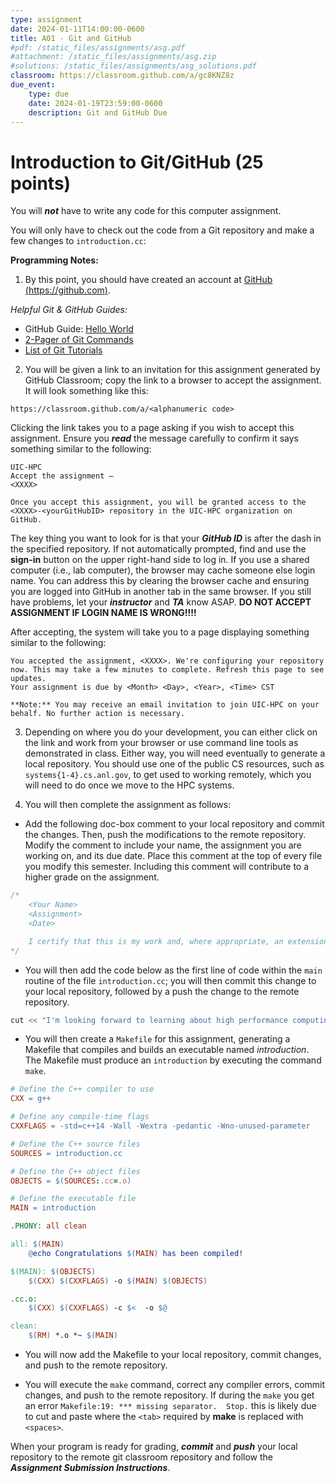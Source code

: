 ```yaml
---
type: assignment
date: 2024-01-11T14:00:00-0600
title: A01 - Git and GitHub
#pdf: /static_files/assignments/asg.pdf
#attachment: /static_files/assignments/asg.zip
#solutions: /static_files/assignments/asg_solutions.pdf
classroom: https://classroom.github.com/a/gc8KNZ8z
due_event: 
    type: due
    date: 2024-01-19T23:59:00-0600
    description: Git and GitHub Due
---
```


# Introduction to Git/GitHub (25 points)

You will ***not*** have to write any code for this computer assignment.

You will only have to check out the code from a Git repository and make a few changes to `introduction.cc`:

**Programming Notes:**

1) By this point, you should have created an account at [GitHub (https://github.com)](https://github.com).

*Helpful Git & GitHub Guides:*

* GitHub Guide: [Hello World](https://guides.github.com/activities/hello-world/)
* [2-Pager of Git Commands](https://education.github.com/git-cheat-sheet-education.pdf)
* [List of Git Tutorials](https://help.github.com/articles/good-resources-for-learning-git-and-github/)

2) You will be given a link to an invitation for this assignment generated by GitHub Classroom; copy the link to a browser to accept the assignment. It will look something like this:

`https://classroom.github.com/a/<alphanumeric code>`

Clicking the link takes you to a page asking if you wish to accept this assignment. Ensure you ***read*** the message carefully to confirm it says something similar to the following:

```text
UIC-HPC
Accept the assignment — 
<XXXX>

Once you accept this assignment, you will be granted access to the <XXXX>-<yourGitHubID> repository in the UIC-HPC organization on GitHub. 
```

The key thing you want to look for is that your ***GitHub ID*** is after the dash in the specified repository. If not automatically prompted, find and use the **sign-in** button on the upper right-hand side to log in.
 If you use a shared computer (i.e., lab computer), the browser may cache someone else login name. You can address this by clearing the browser cache and ensuring you are logged into GitHub in another tab in the same browser. If you still have problems, let your ***instructor*** and ***TA*** know ASAP. **DO NOT ACCEPT ASSIGNMENT IF LOGIN NAME IS WRONG!!!!**

After accepting, the system will take you to a page displaying something similar to the following:

```text
You accepted the assignment, <XXXX>. We're configuring your repository now. This may take a few minutes to complete. Refresh this page to see updates.
Your assignment is due by <Month> <Day>, <Year>, <Time> CST

**Note:** You may receive an email invitation to join UIC-HPC on your behalf. No further action is necessary.
```

3) Depending on where you do your development, you can either click on the link and work from your browser or use command line tools as demonstrated in class. Either way, you will need eventually to generate a local repository. You should use one of the public CS resources, such as `systems{1-4}.cs.anl.gov`, to get used to working remotely, which you will need to do once we move to the HPC systems.

4) You will then complete the assignment as follows:

* Add the following doc-box comment to your local repository and commit the changes. Then, push the modifications to the remote repository. Modify the comment to include your name, the assignment you are working on, and its due date. Place this comment at the top of every file you modify this semester. Including this comment will contribute to a higher grade on the assignment.

```c++
/*
    <Your Name>
    <Assignment>
    <Date>

    I certify that this is my work and, where appropriate, an extension of the starter code provided for the assignment.
*/
```

* You will then add the code below as the first line of code within the `main` routine of the file `introduction.cc`; you will then commit this change to your local repository, followed by a push the change to the remote repository.

```c++
cut << "I'm looking forward to learning about high performance computing!!" << endl;   // Yes, I know there is a typo!!!
```

* You will then create a `Makefile` for this assignment, generating a Makefile that compiles and builds an executable named *introduction*. The Makefile must produce an `introduction` by executing the command `make`.

```Makefile
# Define the C++ compiler to use
CXX = g++

# Define any compile-time flags
CXXFLAGS = -std=c++14 -Wall -Wextra -pedantic -Wno-unused-parameter

# Define the C++ source files
SOURCES = introduction.cc

# Define the C++ object files
OBJECTS = $(SOURCES:.cc=.o)

# Define the executable file 
MAIN = introduction

.PHONY: all clean

all: $(MAIN)
	@echo Congratulations $(MAIN) has been compiled!

$(MAIN): $(OBJECTS)
	$(CXX) $(CXXFLAGS) -o $(MAIN) $(OBJECTS)

.cc.o:
	$(CXX) $(CXXFLAGS) -c $<  -o $@

clean:
	$(RM) *.o *~ $(MAIN)

```

* You will now add the Makefile to your local repository, commit changes, and push to the remote repository.

* You will execute the `make` command, correct any compiler errors, commit changes, and push to the remote repository. If during the `make` you get an error `Makefile:19: *** missing separator.  Stop.` this is likely due to cut and paste where the `<tab>` required by **make** is replaced with `<spaces>`.

When your program is ready for grading, ***commit*** and ***push*** your local repository to the remote git classroom repository and follow the _**Assignment Submission Instructions**_. 
